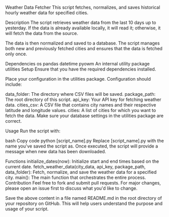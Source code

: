 Weather Data Fetcher
This script fetches, normalizes, and saves historical hourly weather data for specified cities.

Description
The script retrieves weather data from the last 10 days up to yesterday. If the data is already available locally, it will read it; otherwise, it will fetch the data from the source.

The data is then normalized and saved to a database. The script manages both new and previously fetched cities and ensures that the data is fetched only once.

Dependencies
os
pandas
datetime
pyowm
An internal utility package utilities
Setup
Ensure that you have the required dependencies installed.

Place your configuration in the utilities package. Configuration should include:

data_folder: The directory where CSV files will be saved.
package_path: The root directory of this script.
api_key: Your API key for fetching weather data.
cities_csv: A CSV file that contains city names and their respective latitude and longitude values.
cities: A list of cities for which you want to fetch the data.
Make sure your database settings in the utilities package are correct.

Usage
Run the script with:

bash
Copy code
python [script_name].py
Replace [script_name].py with the name you've saved the script as. Once executed, the script will provide a message when new data has been downloaded.

Functions
initialize_dates(now): Initialize start and end times based on the current date.
fetch_weather_data(city_data, api_key, package_path, data_folder): Fetch, normalize, and save the weather data for a specified city.
main(): The main function that orchestrates the entire process.
Contribution
Feel free to fork and submit pull requests. For major changes, please open an issue first to discuss what you'd like to change.

Save the above content in a file named README.md in the root directory of your repository on GitHub. This will help users understand the purpose and usage of your script.
